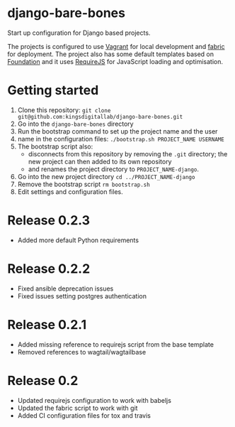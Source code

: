 # django-bare-bones
Start up configuration for Django based projects.

The projects is configured to use [Vagrant](https://www.vagrantup.com/) for local development and [fabric](http://www.fabfile.org/) for deployment. The project also has some default templates based on [Foundation](http://foundation.zurb.com/) and it uses [RequireJS](http://www.requirejs.org/) for JavaScript loading and optimisation.

# Getting started
1. Clone this repository: `git clone git@github.com:kingsdigitallab/django-bare-bones.git`
2. Go into the `django-bare-bones` directory
3. Run the bootstrap command to set up the project name and the user
4.  name in the configuration files: `./bootstrap.sh PROJECT_NAME USERNAME`
5. The bootstrap script also:
    * disconnects from this repository by removing the `.git` directory; the new project can then added to its own repository
    * and renames the project directory to `PROJECT_NAME-django`.
6. Go into the new project directory `cd ../PROJECT_NAME-django`
7. Remove the bootstrap script `rm bootstrap.sh`
8. Edit settings and configuration files.

# Release 0.2.3
* Added more default Python requirements

# Release 0.2.2
* Fixed ansible deprecation issues
* Fixed issues setting postgres authentication

# Release 0.2.1
* Added missing reference to requirejs script from the base template
* Removed references to wagtail/wagtailbase

# Release 0.2
* Updated requirejs configuration to work with babeljs
* Updated the fabric script to work with git
* Added CI configuration files for tox and travis

